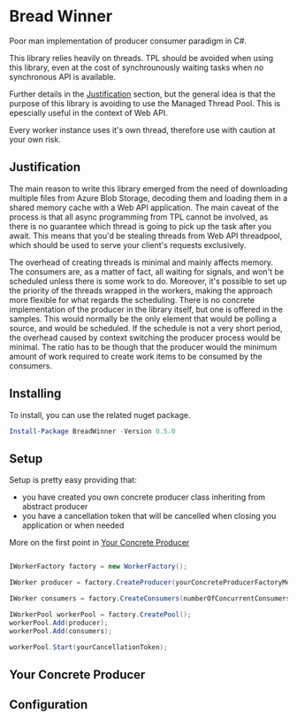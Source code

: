 # Bread Winner

Poor man implementation of producer consumer paradigm in C#.

This library relies heavily on threads. TPL should be avoided when using this library, even at the cost of synchrounously waiting tasks when no synchronous API is available. 

Further details in the [Justification](#Justification) section, but the general idea is that the purpose of this library is avoiding to use the Managed Thread Pool. This is epescially useful in the context of Web API.

Every worker instance uses it's own thread, therefore use with caution at your own risk.

## <a name="Justification"></a> Justification

The main reason to write this library emerged from the need of downloading multiple files from Azure Blob Storage, decoding them and loading them in a shared memory cache with a Web API application. The main caveat of the process is that all async programming from TPL cannot be involved, as there is no guarantee which thread is going to pick up the task after you await. This means that you'd be stealing threads from Web API threadpool, which should be used to serve your client's requests exclusively.

The overhead of creating threads is minimal and mainly affects memory. The consumers are, as a matter of fact, all waiting for signals, and won't be scheduled unless there is some work to do. Moreover, it's possible to set up the priority of the threads wrapped in the workers, making the approach more flexible for what regards the scheduling. There is no concrete implementation of the producer in the library itself, but one is offered in the samples. This would normally be the only element that would be polling a source, and would be scheduled. If the schedule is not a very short period, the overhead caused by context switching the producer process would be minimal. The ratio has to be though that the producer would the minimum amount of work required to create work items to be consumed by the consumers.

## Installing

To install, you can use the related nuget package.
```powershell
Install-Package BreadWinner -Version 0.5.0
```
## Setup
Setup is pretty easy providing that:
* you have created you own concrete producer class inheriting from abstract producer
* you have a cancellation token that will be cancelled when closing you application or when needed

More on the first point in [Your Concrete Producer](#YourConcreteProducer)

```csharp

IWorkerFactory factory = new WorkerFactory();

IWorker producer = factory.CreateProducer(yourConcreteProducerFactoryMethod)

IWorker consumers = factory.CreateConsumers(numberOfConcurrentConsumers);

IWorkerPool workerPool = factory.CreatePool();
workerPool.Add(producer);
workerPool.Add(consumers);

workerPool.Start(yourCancellationToken);

```
## <a name="YourConcreteProducer"></a> Your Concrete Producer

## Configuration
